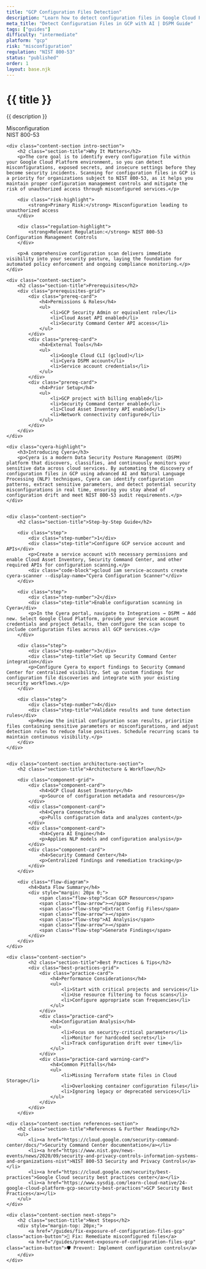 ```yaml
---
title: "GCP Configuration Files Detection"
description: "Learn how to detect configuration files in Google Cloud Platform environments. Follow step-by-step guidance for NIST 800-53 compliance."
meta_title: "Detect Configuration Files in GCP with AI | DSPM Guide"
tags: ["guides"]
difficulty: "intermediate"
platform: "gcp"
risk: "misconfiguration"
regulation: "NIST 800-53"
status: "published"
order: 1
layout: base.njk
---
```


<div class="container">
    <div class="header">
        <h1>{{ title }}</h1>
        <p>{{ description }}</p>
        <div class="badge">Misconfiguration</div>
        <div class="badge regulation">NIST 800-53</div>
    </div>

    <div class="content-section intro-section">
        <h2 class="section-title">Why It Matters</h2>
        <p>The core goal is to identify every configuration file within your Google Cloud Platform environment, so you can detect misconfigurations, exposed secrets, and insecure settings before they become security incidents. Scanning for configuration files in GCP is a priority for organizations subject to NIST 800-53, as it helps you maintain proper configuration management controls and mitigate the risk of unauthorized access through misconfigured services.</p>
        
        <div class="risk-highlight">
            <strong>Primary Risk:</strong> Misconfiguration leading to unauthorized access
        </div>
        
        <div class="regulation-highlight">
            <strong>Relevant Regulation:</strong> NIST 800-53 Configuration Management Controls
        </div>
        
        <p>A comprehensive configuration scan delivers immediate visibility into your security posture, laying the foundation for automated policy enforcement and ongoing compliance monitoring.</p>
    </div>

    <div class="content-section">
        <h2 class="section-title">Prerequisites</h2>
        <div class="prerequisites-grid">
            <div class="prereq-card">
                <h4>Permissions & Roles</h4>
                <ul>
                    <li>GCP Security Admin or equivalent role</li>
                    <li>Cloud Asset API enabled</li>
                    <li>Security Command Center API access</li>
                </ul>
            </div>
            <div class="prereq-card">
                <h4>External Tools</h4>
                <ul>
                    <li>Google Cloud CLI (gcloud)</li>
                    <li>Cyera DSPM account</li>
                    <li>Service account credentials</li>
                </ul>
            </div>
            <div class="prereq-card">
                <h4>Prior Setup</h4>
                <ul>
                    <li>GCP project with billing enabled</li>
                    <li>Security Command Center enabled</li>
                    <li>Cloud Asset Inventory API enabled</li>
                    <li>Network connectivity configured</li>
                </ul>
            </div>
        </div>
    </div>
	
    <div class="cyera-highlight">
        <h3>Introducing Cyera</h3>
        <p>Cyera is a modern Data Security Posture Management (DSPM) platform that discovers, classifies, and continuously monitors your sensitive data across cloud services. By automating the discovery of configuration files in GCP using advanced AI and Natural Language Processing (NLP) techniques, Cyera can identify configuration patterns, extract sensitive parameters, and detect potential security misconfigurations in real time, ensuring you stay ahead of configuration drift and meet NIST 800-53 audit requirements.</p>
    </div>
	

    <div class="content-section">
        <h2 class="section-title">Step-by-Step Guide</h2>
        
        <div class="step">
            <div class="step-number">1</div>
            <div class="step-title">Configure GCP service account and APIs</div>
            <p>Create a service account with necessary permissions and enable Cloud Asset Inventory, Security Command Center, and other required APIs for configuration scanning.</p>
            <div class="code-block">gcloud iam service-accounts create cyera-scanner --display-name="Cyera Configuration Scanner"</div>
        </div>

        <div class="step">
            <div class="step-number">2</div>
            <div class="step-title">Enable configuration scanning in Cyera</div>
            <p>In the Cyera portal, navigate to Integrations → DSPM → Add new. Select Google Cloud Platform, provide your service account credentials and project details, then configure the scan scope to include configuration files across all GCP services.</p>
        </div>

        <div class="step">
            <div class="step-number">3</div>
            <div class="step-title">Set up Security Command Center integration</div>
            <p>Configure Cyera to export findings to Security Command Center for centralized visibility. Set up custom findings for configuration file discoveries and integrate with your existing security workflows.</p>
        </div>

        <div class="step">
            <div class="step-number">4</div>
            <div class="step-title">Validate results and tune detection rules</div>
            <p>Review the initial configuration scan results, prioritize files containing sensitive parameters or misconfigurations, and adjust detection rules to reduce false positives. Schedule recurring scans to maintain continuous visibility.</p>
        </div>
    </div>


    <div class="content-section architecture-section">
        <h2 class="section-title">Architecture & Workflow</h2>
        
        <div class="component-grid">
            <div class="component-card">
                <h4>GCP Cloud Asset Inventory</h4>
                <p>Source of configuration metadata and resources</p>
            </div>
            <div class="component-card">
                <h4>Cyera Connector</h4>
                <p>Pulls configuration data and analyzes content</p>
            </div>
            <div class="component-card">
                <h4>Cyera AI Engine</h4>
                <p>Applies NLP models and configuration analysis</p>
            </div>
            <div class="component-card">
                <h4>Security Command Center</h4>
                <p>Centralized findings and remediation tracking</p>
            </div>
        </div>

        <div class="flow-diagram">
            <h4>Data Flow Summary</h4>
            <div style="margin: 20px 0;">
                <span class="flow-step">Scan GCP Resources</span>
                <span class="flow-arrow">→</span>
                <span class="flow-step">Extract Config Files</span>
                <span class="flow-arrow">→</span>
                <span class="flow-step">AI Analysis</span>
                <span class="flow-arrow">→</span>
                <span class="flow-step">Generate Findings</span>
            </div>
        </div>
    </div>

	<div class="content-section">
	        <h2 class="section-title">Best Practices & Tips</h2>
	        <div class="best-practices-grid">
	            <div class="practice-card">
	                <h4>Performance Considerations</h4>
	                <ul>
	                    <li>Start with critical projects and services</li>
	                    <li>Use resource filtering to focus scans</li>
	                    <li>Configure appropriate scan frequencies</li>
	                </ul>
	            </div>
	            <div class="practice-card">
	                <h4>Configuration Analysis</h4>
	                <ul>
	                    <li>Focus on security-critical parameters</li>
	                    <li>Monitor for hardcoded secrets</li>
	                    <li>Track configuration drift over time</li>
	                </ul>
	            </div>
	            <div class="practice-card warning-card">
	                <h4>Common Pitfalls</h4>
	                <ul>
	                    <li>Missing Terraform state files in Cloud Storage</li>
	                    <li>Overlooking container configuration files</li>
	                    <li>Ignoring legacy or deprecated services</li>
	                </ul>
	            </div>
	        </div>
	    </div>

    <div class="content-section references-section">
        <h2 class="section-title">References & Further Reading</h2>
        <ul>
            <li><a href="https://cloud.google.com/security-command-center/docs/">Security Command Center documentation</a></li>
            <li><a href="https://www.nist.gov/news-events/news/2020/09/security-and-privacy-controls-information-systems-and-organizations-nist">NIST 800-53 Security and Privacy Controls</a></li>
            <li><a href="https://cloud.google.com/security/best-practices">Google Cloud security best practices center</a></li>
            <li><a href="https://www.sysdig.com/learn-cloud-native/24-google-cloud-platform-gcp-security-best-practices">GCP Security Best Practices</a></li>
        </ul>
    </div>

    <div class="content-section next-steps">
        <h2 class="section-title">Next Steps</h2>
        <div style="margin-top: 20px;">
            <a href="/guides/fix-exposure-of-configuration-files-gcp" class="action-button">🔧 Fix: Remediate misconfigured files</a>
            <a href="/guides/prevent-exposure-of-configuration-files-gcp" class="action-button">🛡️ Prevent: Implement configuration controls</a>
        </div>
    </div>
</div>